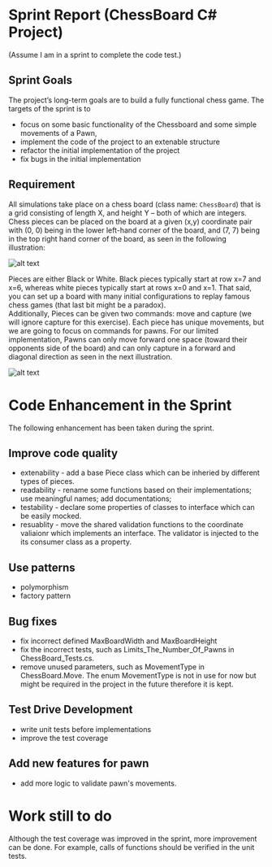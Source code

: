# Sprint Report (ChessBoard C# Project)

(Assume I am in a sprint to complete the code test.)

## Sprint Goals
 The project’s long-term goals are to build a fully functional chess game. The targets of the sprint is to 
 * focus on some basic functionality of the Chessboard and some simple movements of a Pawn, 
 * implement the code of the project to an extenable structure
 * refactor the initial implementation of the project
 * fix bugs in the initial implementation

## Requirement
All simulations take place on a chess board (class name: `ChessBoard`) that is a grid consisting of length X, and height Y – both of which are integers.  Chess pieces can be placed on the board at a given (x,y) coordinate pair with (0, 0) being in the lower left-hand corner of the board, and (7, 7) being in the top right hand corner of the board, as seen in the following illustration:

![alt text](http://www.chessvariants.org/d.chess/startup.gif)

Pieces are either Black or White.  Black pieces typically start at row x=7 and x=6, whereas white pieces typically start at rows x=0 and x=1.  That said, you can set up a board with many initial configurations to replay famous chess games (that last bit might be a paradox).  
Additionally, Pieces can be given two commands: move and capture (we will ignore capture for this exercise).  Each piece has unique movements, but we are going to focus on commands for pawns.  For our limited implementation, Pawns can only move forward one space (toward their opponents side of the board) and can only capture in a forward and diagonal direction as seen in the next illustration.

![alt text](http://www.chessvariants.org/d.chess/pawnmove.gif)

# Code Enhancement in the Sprint

The following enhancement has been taken during the sprint. 

## Improve code quality
* extenability - add a base Piece class which can be inheried by different types of pieces.
* readability - rename some functions based on their implementations; use meaningful names; add documentations; 
* testability - declare some properties of classes to interface which can be easily mocked. 
* resuablity - move the shared validation functions to the coordinate valiaionr which implements an interface. The validator is injected to the its consumer class as a property. 

## Use patterns
* polymorphism
* factory pattern

## Bug fixes
* fix incorrect defined MaxBoardWidth and MaxBoardHeight
* fix the incorrect tests, such as Limits_The_Number_Of_Pawns in ChessBoard_Tests.cs. 
* remove unused parameters, such as MovementType in ChessBoard.Move. The enum MovementType is not in use for now but might be required in the project in the future therefore it is kept. 

## Test Drive Development
* write unit tests before implementations
* improve the test coverage 

## Add new features for pawn
* add more logic to validate pawn's movements.

# Work still to do
Although the test coverage was improved in the sprint, more improvement can be done. For example, calls of functions should be verified in the unit tests. 

